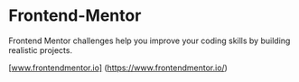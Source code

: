 # Frontend-Mentor

Frontend Mentor challenges help you improve your coding skills by building realistic projects.

[www.frontendmentor.io] (https://www.frontendmentor.io/)
